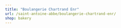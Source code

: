 ```yaml
---
title: "Boulangerie Chartrand Enr"
url: /saint-antoine-abbe/boulangerie-chartrand-enr/
shop: bakery
---
```

